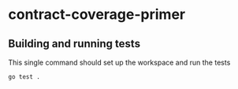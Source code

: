 # contract-coverage-primer

## Building and running tests

This single command should set up the workspace and run the tests

```
go test .
```
